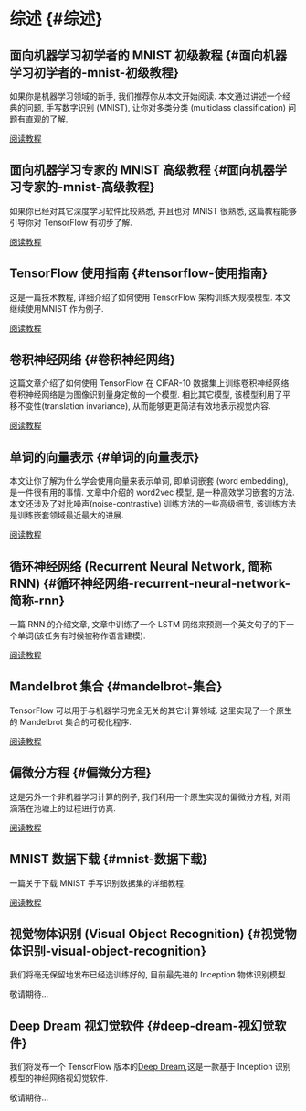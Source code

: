 # 综述 {#综述}

## 面向机器学习初学者的 MNIST 初级教程 {#面向机器学习初学者的-mnist-初级教程}

如果你是机器学习领域的新手, 我们推荐你从本文开始阅读. 本文通过讲述一个经典的问题, 手写数字识别 \(MNIST\), 让你对多类分类 \(multiclass classification\) 问题有直观的了解.

[阅读教程](http://www.tensorfly.cn/tfdoc/tutorials/mnist_beginners.html)

## 面向机器学习专家的 MNIST 高级教程 {#面向机器学习专家的-mnist-高级教程}

如果你已经对其它深度学习软件比较熟悉, 并且也对 MNIST 很熟悉, 这篇教程能够引导你对 TensorFlow 有初步了解.

[阅读教程](http://www.tensorfly.cn/tfdoc/tutorials/mnist_pros.html)

## TensorFlow 使用指南 {#tensorflow-使用指南}

这是一篇技术教程, 详细介绍了如何使用 TensorFlow 架构训练大规模模型. 本文继续使用MNIST 作为例子.

[阅读教程](http://www.tensorfly.cn/tfdoc/tutorials/mnist_tf.html)

## 卷积神经网络 {#卷积神经网络}

这篇文章介绍了如何使用 TensorFlow 在 CIFAR-10 数据集上训练卷积神经网络. 卷积神经网络是为图像识别量身定做的一个模型. 相比其它模型, 该模型利用了平移不变性\(translation invariance\), 从而能够更更简洁有效地表示视觉内容.

[阅读教程](http://www.tensorfly.cn/tfdoc/tutorials/deep_cnn.html)

## 单词的向量表示 {#单词的向量表示}

本文让你了解为什么学会使用向量来表示单词, 即单词嵌套 \(word embedding\), 是一件很有用的事情. 文章中介绍的 word2vec 模型, 是一种高效学习嵌套的方法. 本文还涉及了对比噪声\(noise-contrastive\) 训练方法的一些高级细节, 该训练方法是训练嵌套领域最近最大的进展.

[阅读教程](http://www.tensorfly.cn/tfdoc/tutorials/word2vec.html)

## 循环神经网络 \(Recurrent Neural Network, 简称 RNN\) {#循环神经网络-recurrent-neural-network-简称-rnn}

一篇 RNN 的介绍文章, 文章中训练了一个 LSTM 网络来预测一个英文句子的下一个单词\(该任务有时候被称作语言建模\).

[阅读教程](http://www.tensorfly.cn/tfdoc/tutorials/recurrent.html)

## Mandelbrot 集合 {#mandelbrot-集合}

TensorFlow 可以用于与机器学习完全无关的其它计算领域. 这里实现了一个原生的 Mandelbrot 集合的可视化程序.

[阅读教程](http://www.tensorfly.cn/tfdoc/tutorials/mandelbrot.html)

## 偏微分方程 {#偏微分方程}

这是另外一个非机器学习计算的例子, 我们利用一个原生实现的偏微分方程, 对雨滴落在池塘上的过程进行仿真.

[阅读教程](http://www.tensorfly.cn/tfdoc/tutorials/pdes.html)

## MNIST 数据下载 {#mnist-数据下载}

一篇关于下载 MNIST 手写识别数据集的详细教程.

[阅读教程](http://www.tensorfly.cn/tfdoc/tutorials/mnist_download.html)

## 视觉物体识别 \(Visual Object Recognition\) {#视觉物体识别-visual-object-recognition}

我们将毫无保留地发布已经选训练好的, 目前最先进的 Inception 物体识别模型.

敬请期待...

## Deep Dream 视幻觉软件 {#deep-dream-视幻觉软件}

我们将发布一个 TensorFlow 版本的[Deep Dream](https://github.com/google/deepdream),这是一款基于 Inception 识别模型的神经网络视幻觉软件.

敬请期待...

